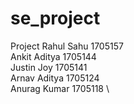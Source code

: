 # se_project
Project
Rahul Sahu    1705157   \
Ankit Aditya  1705144   \
Justin Joy    1705141   \
Arnav Aditya  1705124   \
Anurag Kumar  1705118   \

